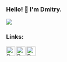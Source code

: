 ### Hello! 👋 I'm Dmitry.

![](https://komarev.com/ghpvc/?username=scerka)
### Links:
[<img align="left" alt="Dmirty Artiukhin | VK" width="25px" src="https://cdn.jsdelivr.net/npm/simple-icons@v3/icons/vk.svg" />][vk]
[<img align="left" alt="Dmirty Artiukhin | Telegram" width="25px" src="https://cdn.jsdelivr.net/npm/simple-icons@v3/icons/telegram.svg" />][telegram]
[<img align="left" alt="Dmirty Artiukhin | Twitter" width="25px" src="https://cdn.jsdelivr.net/npm/simple-icons@v3/icons/twitter.svg" />][twitter]

[vk]: https://vk.com/scerka
[telegram]: https://t.me/scerka
[twitter]: https://twitter.com/scerka73
